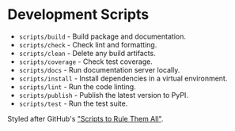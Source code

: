 # Development Scripts

* `scripts/build` - Build package and documentation.
* `scripts/check` - Check lint and formatting.
* `scripts/clean` - Delete any build artifacts.
* `scripts/coverage` - Check test coverage.
* `scripts/docs` - Run documentation server locally.
* `scripts/install` - Install dependencies in a virtual environment.
* `scripts/lint` - Run the code linting.
* `scripts/publish` - Publish the latest version to PyPI.
* `scripts/test` - Run the test suite.

Styled after GitHub's ["Scripts to Rule Them All"](https://github.com/github/scripts-to-rule-them-all).
